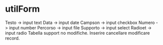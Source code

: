 # utilForm
Testo -> input text 
Data -> input date 
Campson -> input checkbox
Numero -> input number 
Percorso -> input file
Supporto -> input select 
Radioet -> input radio
Tabella support no modifiche. 
Inserire cancellare modificare record.